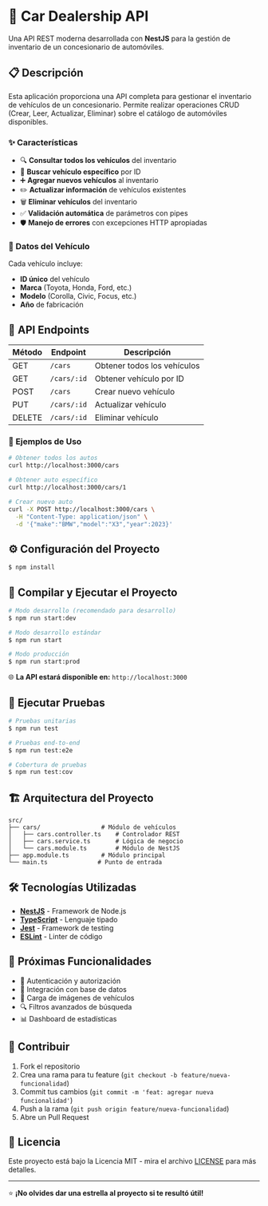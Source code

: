 
# 🚗 Car Dealership API

Una API REST moderna desarrollada con **NestJS** para la gestión de inventario de un concesionario de automóviles.

## 📋 Descripción

Esta aplicación proporciona una API completa para gestionar el inventario de vehículos de un concesionario. Permite realizar operaciones CRUD (Crear, Leer, Actualizar, Eliminar) sobre el catálogo de automóviles disponibles.

### ✨ Características

- 🔍 **Consultar todos los vehículos** del inventario
- 🎯 **Buscar vehículo específico** por ID
- ➕ **Agregar nuevos vehículos** al inventario
- ✏️ **Actualizar información** de vehículos existentes
- 🗑️ **Eliminar vehículos** del inventario
- ✅ **Validación automática** de parámetros con pipes
- 🛡️ **Manejo de errores** con excepciones HTTP apropiadas

### 🚙 Datos del Vehículo

Cada vehículo incluye:
- **ID único** del vehículo
- **Marca** (Toyota, Honda, Ford, etc.)
- **Modelo** (Corolla, Civic, Focus, etc.)
- **Año** de fabricación

## 🚀 API Endpoints

| Método | Endpoint | Descripción |
|--------|----------|-------------|
| GET | `/cars` | Obtener todos los vehículos |
| GET | `/cars/:id` | Obtener vehículo por ID |
| POST | `/cars` | Crear nuevo vehículo |
| PUT | `/cars/:id` | Actualizar vehículo |
| DELETE | `/cars/:id` | Eliminar vehículo |

### 📝 Ejemplos de Uso

```bash
# Obtener todos los autos
curl http://localhost:3000/cars

# Obtener auto específico
curl http://localhost:3000/cars/1

# Crear nuevo auto
curl -X POST http://localhost:3000/cars \
  -H "Content-Type: application/json" \
  -d '{"make":"BMW","model":"X3","year":2023}'
```

## ⚙️ Configuración del Proyecto

```bash
$ npm install
```

## 🔧 Compilar y Ejecutar el Proyecto

```bash
# Modo desarrollo (recomendado para desarrollo)
$ npm run start:dev

# Modo desarrollo estándar
$ npm run start

# Modo producción
$ npm run start:prod
```

🌐 **La API estará disponible en:** `http://localhost:3000`

## 🧪 Ejecutar Pruebas

```bash
# Pruebas unitarias
$ npm run test

# Pruebas end-to-end
$ npm run test:e2e

# Cobertura de pruebas
$ npm run test:cov
```

## 🏗️ Arquitectura del Proyecto

```
src/
├── cars/                 # Módulo de vehículos
│   ├── cars.controller.ts    # Controlador REST
│   ├── cars.service.ts       # Lógica de negocio
│   └── cars.module.ts        # Módulo de NestJS
├── app.module.ts         # Módulo principal
└── main.ts              # Punto de entrada
```

## 🛠️ Tecnologías Utilizadas

- **[NestJS](https://nestjs.com/)** - Framework de Node.js
- **[TypeScript](https://www.typescriptlang.org/)** - Lenguaje tipado
- **[Jest](https://jestjs.io/)** - Framework de testing
- **[ESLint](https://eslint.org/)** - Linter de código

## 🚀 Próximas Funcionalidades

- 🔐 Autenticación y autorización
- 💾 Integración con base de datos
- 📸 Carga de imágenes de vehículos
- 🔍 Filtros avanzados de búsqueda
- 📊 Dashboard de estadísticas

## 🤝 Contribuir

1. Fork el repositorio
2. Crea una rama para tu feature (`git checkout -b feature/nueva-funcionalidad`)
3. Commit tus cambios (`git commit -m 'feat: agregar nueva funcionalidad'`)
4. Push a la rama (`git push origin feature/nueva-funcionalidad`)
5. Abre un Pull Request

## 📄 Licencia

Este proyecto está bajo la Licencia MIT - mira el archivo [LICENSE](LICENSE) para más detalles.

---

⭐ **¡No olvides dar una estrella al proyecto si te resultó útil!**

